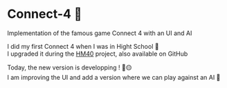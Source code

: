 # Connect-4 🎯

Implementation of the famous game Connect 4 with an UI and AI


I did my first Connect 4 when I was in Hight School 📖 </br>
I upgraded it during the [HM40](https://github.com/galyfray/HM40) project, also available on GitHub


Today, the new version is developping ! 🔴🟡 </br>
I am improving the UI and add a version where we can play against an AI 🤖
